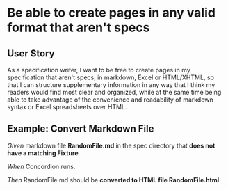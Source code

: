 # Be able to create pages in any valid format that aren't specs

## User Story

As a specification writer, I want to be free to create pages in my specification that aren't specs, in markdown, Excel or HTML/XHTML, so that I can structure supplementary information in any way that I think my readers would find most clear and organized, while at the same time being able to take advantage of the convenience and readability of markdown syntax or Excel spreadsheets over HTML.

## Example: Convert Markdown File

*Given* markdown file **RandomFile.md** in the spec directory that **does not have a matching Fixture**.

*When* Concordion runs.

*Then* RandomFile.md should be **converted to HTML file RandomFile.html**.